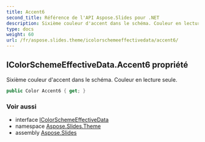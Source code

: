 ```yaml
---
title: Accent6
second_title: Référence de l'API Aspose.Slides pour .NET
description: Sixième couleur d'accent dans le schéma. Couleur en lecture seule.
type: docs
weight: 60
url: /fr/aspose.slides.theme/icolorschemeeffectivedata/accent6/
---
```


## IColorSchemeEffectiveData.Accent6 propriété

Sixième couleur d'accent dans le schéma. Couleur en lecture seule.

```csharp
public Color Accent6 { get; }
```

### Voir aussi

* interface [IColorSchemeEffectiveData](../../icolorschemeeffectivedata)
* namespace [Aspose.Slides.Theme](../../icolorschemeeffectivedata)
* assembly [Aspose.Slides](../../../)

<!-- NE PAS ÉDITER : généré par xmldocmd pour Aspose.Slides.dll -->